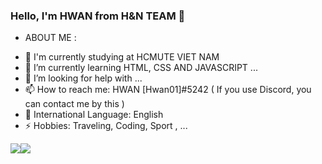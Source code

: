 ### Hello, I'm HWAN from H&N TEAM 👋

* ABOUT ME :

- 🔭 I'm currently studying at HCMUTE VIET NAM
- 🌱 I’m currently learning HTML, CSS AND JAVASCRIPT ...
- 🤔 I’m looking for help with ...
- 📫 How to reach me: HWAN [Hwan01]#5242 ( If you use Discord, you can contact me by this )
- 🔷 International Language: English
- ⚡ Hobbies: Traveling, Coding, Sport , ...

<img src="https://github-readme-stats.vercel.app/api?username=hlam812003&show_icons=true&theme=radical"><img src="https://github-readme-stats.vercel.app/api/top-langs/?username=hlam812003&layout=compact&theme=radical"> 

